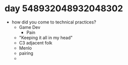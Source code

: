# day 548932048932048302

- how did you come to technical practices?
  - Game Dev 
    - Pain
  - "Keeping it all in my head"
  - C3 adjacent folk
  - Menlo
  - pairing
  - 